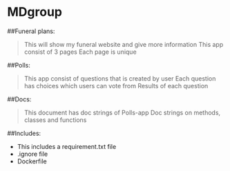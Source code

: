 # MDgroup
##Funeral plans:
> This will show my funeral website and give more information
> This app consist of 3 pages
> Each page is unique

##Polls:
> This app consist of questions that is created by user
> Each question has choices which users can vote from
> Results of each question

##Docs:
> This document has doc strings of Polls-app
> Doc strings on methods, classes and functions

##Includes:
* This includes a requirement.txt file
* .ignore file
* Dockerfile
